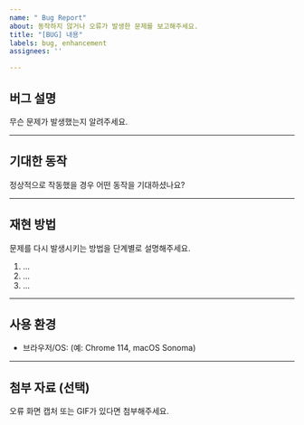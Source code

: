 ```yaml
---
name: " Bug Report"
about: 동작하지 않거나 오류가 발생한 문제를 보고해주세요.
title: "[BUG] 내용"
labels: bug, enhancement
assignees: ''

---
```


## 버그 설명

무슨 문제가 발생했는지 알려주세요.

---

## 기대한 동작

정상적으로 작동했을 경우 어떤 동작을 기대하셨나요?

---
 
## 재현 방법

문제를 다시 발생시키는 방법을 단계별로 설명해주세요.

1. ...
2. ...
3. ...

---

##  사용 환경

- 브라우저/OS: (예: Chrome 114, macOS Sonoma)

---

## 첨부 자료 (선택)

오류 화면 캡처 또는 GIF가 있다면 첨부해주세요.
